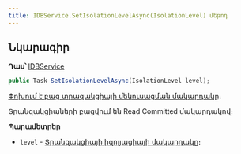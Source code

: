```yaml
---
title: IDBService.SetIsolationLevelAsync(IsolationLevel) մեթոդ
---
```


## Նկարագիր

**Դաս՝** [IDBService](../IDBService.md)

```c#
public Task SetIsolationLevelAsync(IsolationLevel level);
```

[Փոխում է բաց տրազակցիայի մեկուսացման մակարդակը](https://learn.microsoft.com/en-us/sql/t-sql/statements/set-transaction-isolation-level-transact-sql)։ 

Տրանզակցիաների բացվում են Read Committed մակարդակով։

**Պարամետրեր**

* `level` - [Տրանզակցիայի իզոլյացիայի մակարդակը](https://learn.microsoft.com/en-us/dotnet/api/system.data.isolationlevel)։

